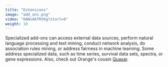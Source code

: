 ```yaml
---
title: "Extensions"
image: "add_ons.png"
video: "OANsA6fMJKg?start=6"
weight: 10
---
```


Specialized add-ons can access external data sources, perform natural language processing and text mining, conduct network analysis, do association rules mining, or address fairness in machine learning. Some address specialized data, such as time series, survival data sets, spectra, or gene expressions. Also, check out Orange's cousin [Quasar](https://quasar.codes/).